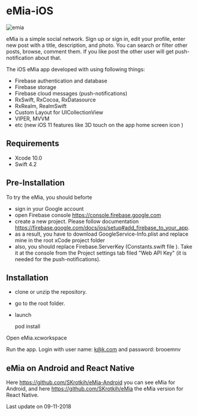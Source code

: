 # eMia-iOS

![emia](https://user-images.githubusercontent.com/2775621/40444625-88c20db4-5ed2-11e8-8e50-24a8fd0eea0e.gif)

eMia is a simple social network. Sign up or sign in, edit your profile, enter new post with a title, description, and  photo. You can search or filter other posts, browse, comment them. If you like post the other user will get push-notification about that.

The iOS eMia app developed with using following things: 
- Firebase authentication and database
- Firebase storage
- Firebase cloud messages (push-notifications)
- RxSwift, RxCocoa, RxDatasource 
- RxRealm, RealmSwift
- Custom Layout for UICollectionView
- VIPER, MVVM
- etc (new iOS 11 features like 3D touch on the app home screen icon )

## Requirements

- Xcode 10.0
- Swift 4.2

## Pre-Installation

To try the eMia, you should beforte 
- sign in your Google account
- open Firebase console https://console.firebase.google.com
- create a new project. Please follow documentation https://firebase.google.com/docs/ios/setup#add_firebase_to_your_app.
- as a result, you have to download GoogleService-Info.plist and replace mine in the root xCode project folder
- also, you should replace Firebase.ServerKey (Constants.swift file ). Take it at the console from the Project settings tab filed "Web API Key" (it is needed for the push-notifications). 

## Installation

- clone or unzip the repository. 
- go to the root folder. 
- launch

   pod install

Open eMia.xcworkspace

Run the app.
Login with user name: k@k.com and password: brooemnv

## eMia on Android and React Native

Here https://github.com/SKrotkih/eMia-Android you can see eMia for Android,
and here https://github.com/SKrotkih/eMia the eMia version for React Native.

Last update on 09-11-2018
